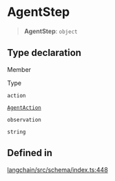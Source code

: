 AgentStep
=========

> **AgentStep**: `object`

Type declaration[](#type-declaration "Direct link to Type declaration")
------------------------------------------------------------------------

Member

Type

`action`

[`AgentAction`](/docs/api/schema/types/AgentAction)

`observation`

`string`

Defined in[](#defined-in "Direct link to Defined in")
------------------------------------------------------

[langchain/src/schema/index.ts:448](https://github.com/hwchase17/langchainjs/blob/1c1274d/langchain/src/schema/index.ts#L448)